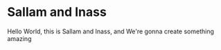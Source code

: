 # Sallam and Inass

Hello World, this is Sallam and Inass, and We're gonna create something amazing 
